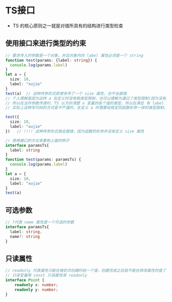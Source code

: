 <!--
 * @Author: xujie 1607526161@qq.com
 * @Date: 2022-10-11 17:02:51
 * @LastEditors: xujie 1607526161@qq.com
 * @FilePath: \HTML-CSS-Javascript-\Node.js学习\typescript教程\笔记\TS接口.md
 * @Description: 
-->
# TS接口

* TS 的核心原则之一就是对值所具有的结构进行类型检查

## 使用接口来进行类型的约束

```ts
// 要求传入的参数是一个对象，并且对象内的 label 属性必须是一个 string
function test(params: {label: string}) {
  console.log(params.label)
}
let a = {
  size: 10,
  label: "xujie"
}
test(a)  // 这种传参形式即使多传了一个 size 属性，也不会报错 
// 个人理解是因为这样 a 在定义时没有做类型限制，也可以理解为通过了类型限制(因为没有限制)
// 所以在当作参数传递时，TS 认为你清楚 a 变量的各个值的类型，所以在满足 有 label 且为 string 时，就勉强让你通过了编译
// 实际上这种写代码的方式是不严谨的，在定义 a 时需要给规定同函数形参一样的类型限制，这样的话会在定义 a 时就报错

test({
  size: 10,
  label: "xujie"
})   // !!!! 这种传参形式就会报错，因为函数的形参并没有定义 size 属性

// 使用接口的方式来重构上面的例子
interface paramsTs{
  label: string
}
function test(params: paramsTs) {
  console.log(params.label)
}
let a = {
  size: 10,
  label: "xujie"
}
test(a)
```

## 可选参数

```ts
// ?代表 name 属性是一个可选的参数
interface paramsTs{
  label: string,
  name?: string
}
```

## 只读属性

```ts
// readonly 代表属性只能在被初次创建时给一个值，创建完成之后就不能在修改属性的值了
// 只读变量用 const 只读属性用 readonly
interface Point {
    readonly x: number;
    readonly y: number;
}
```
